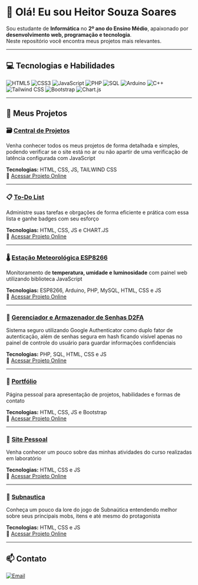# 👋 Olá! Eu sou Heitor Souza Soares

Sou estudante de **Informática** no **2º ano do Ensino Médio**, apaixonado por **desenvolvimento web, programação e tecnologia**.  
Neste repositório você encontra meus projetos mais relevantes.

---

## 💻 Tecnologias e Habilidades

![HTML5](https://img.shields.io/badge/HTML5-E34F26?style=flat&logo=html5&logoColor=white)
![CSS3](https://img.shields.io/badge/CSS3-1572B6?style=flat&logo=css3&logoColor=white)
![JavaScript](https://img.shields.io/badge/JavaScript-F7DF1E?style=flat&logo=javascript&logoColor=black)
![PHP](https://img.shields.io/badge/PHP-777BB4?style=flat&logo=php&logoColor=white)
![SQL](https://img.shields.io/badge/SQL-003B57?style=flat&logo=sqlite&logoColor=white)
![Arduino](https://img.shields.io/badge/Arduino-00979D?style=flat&logo=arduino&logoColor=white)
![C++](https://img.shields.io/badge/C++-00599C?style=flat&logo=c%2B%2B&logoColor=white)
![Tailwind CSS](https://img.shields.io/badge/Tailwind_CSS-06B6D4?style=flat&logo=tailwindcss&logoColor=white)
![Bootstrap](https://img.shields.io/badge/Bootstrap-7952B3?style=flat&logo=bootstrap&logoColor=white)
![Chart.js](https://img.shields.io/badge/Chart.js-FF6384?style=flat&logo=chartdotjs&logoColor=white)


---

## 🚀 Meus Projetos

### 🗃 [Central de Projetos](https://github.com/HeitorSouzaSoares2025/CentralSS)
Venha conhecer todos os meus projetos de forma detalhada e simples, podendo verificar se o site está no ar ou não apartir de uma verificação de latência configurada com JavaScript

**Tecnologias:** HTML, CSS, JS, TAILWIND CSS  
🔗 [Acessar Projeto Online](https://central.wuaze.com/)

---

### 📋 [To-Do List](https://github.com/HeitorSouzaSoares2025/To-doList)
Administre suas tarefas e obrgações de forma eficiente e prática com essa lista e ganhe badges com seu esforço

**Tecnologias:** HTML, CSS, JS e CHART.JS  
🔗 [Acessar Projeto Online](https://heitorsouzasoares2025.github.io/To-dolist/)

---

### 🌡️ [Estação Meteorológica ESP8266](https://github.com/HeitorSouzaSoares25/EstacaoMeteorologica)
Monitoramento de **temperatura, umidade e luminosidade** com painel web utilizando biblioteca JavaScript

**Tecnologias:** ESP8266, Arduino, PHP, MySQL, HTML, CSS e JS  
🔗 [Acessar Projeto Online](https://estacaometeorologicass.wuaze.com)

---

### 🔐 [Gerenciador e Armazenador de Senhas D2FA](https://github.com/HeitorSouzaSoares2025/Armazenador-e-Gerenciador-de-Senhas-2FA)
Sistema seguro utilizando Google Authenticator como duplo fator de autenticação, além de senhas segura em hash ficando visível apenas no painel de controle do usuário para guardar informações confidenciais

**Tecnologias:** PHP, SQL, HTML, CSS e JS  
🔗 [Acessar Projeto Online](https://heitor.wuaze.com/)

---

### 📰 [Portfólio](https://github.com/HeitorSouzaSoares2025/Portifolio)
Página pessoal para apresentação de projetos, habilidades e formas de contato

**Tecnologias:** HTML, CSS, JS e Bootstrap  
🔗 [Acessar Projeto Online](https://heitorsouzasoares2025.github.io/Portifolio/)

---

### 🔰 [Site Pessoal](https://github.com/HeitorSouzaSoares2025/HeitorSS)
Venha conhecer um pouco sobre das minhas atividades do curso realizadas em laboratório

**Tecnologias:** HTML, CSS e JS  
🔗 [Acessar Projeto Online](https://heitorsouzasoares2025.github.io/HeitorSS/)

---

### 🌊 [Subnautica](https://github.com/HeitorSouzaSoares2025/Subnautica)
Conheça um pouco da lore do jogo de Subnaútica entendendo melhor sobre seus principais mobs, itens e até mesmo do protagonista

**Tecnologias:** HTML, CSS e JS  
🔗 [Acessar Projeto Online](https://heitorsouzasoares2025.github.io/Subnautica/)

---

## 📫 Contato

[![Email](https://img.shields.io/badge/Email-D14836?style=for-the-badge&logo=gmail&logoColor=white)](mailto:heitorinformaticasala09@gmail.com)
